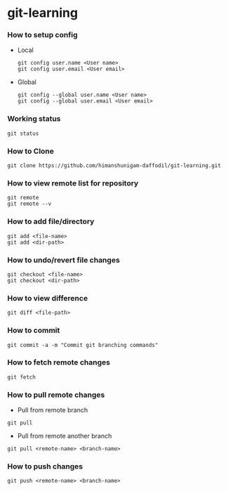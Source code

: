 # git-learning

### How to setup config
* Local
    ```shell
    git config user.name <User name>
    git config user.email <User email>
    ```

* Global
    ```shell
    git config --global user.name <User name>
    git config --global user.email <User email>
    ```

### Working status
```shell
git status
```
### How to Clone
```shell
git clone https://github.com/himanshunigam-daffodil/git-learning.git
```

### How to view remote list for repository
```shell
git remote
git remote --v
```

### How to add file/directory
```shell
git add <file-name>
git add <dir-path>
```

### How to undo/revert file changes
```shell
git checkout <file-name>
git checkout <dir-path>
```

### How to view difference
```shell
git diff <file-path>
```
### How to commit
```shell
git commit -a -m "Commit git branching commands"
```

### How to fetch remote changes
```shell
git fetch
```

### How to pull remote changes
* Pull from remote branch
```shell
git pull
```

* Pull from remote another branch
```shell
git pull <remote-name> <branch-name>
```

### How to push changes
```shell
git push <remote-name> <branch-name>
```
